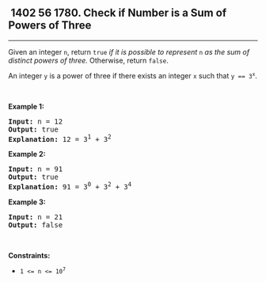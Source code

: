 <h2> 1402 56
1780. Check if Number is a Sum of Powers of Three</h2><hr><div><p>Given an integer <code>n</code>, return <code>true</code> <em>if it is possible to represent </em><code>n</code><em> as the sum of distinct powers of three.</em> Otherwise, return <code>false</code>.</p>

<p>An integer <code>y</code> is a power of three if there exists an integer <code>x</code> such that <code>y == 3<sup>x</sup></code>.</p>

<p>&nbsp;</p>
<p><strong class="example">Example 1:</strong></p>

<pre><strong>Input:</strong> n = 12
<strong>Output:</strong> true
<strong>Explanation:</strong> 12 = 3<sup>1</sup> + 3<sup>2</sup>
</pre>

<p><strong class="example">Example 2:</strong></p>

<pre><strong>Input:</strong> n = 91
<strong>Output:</strong> true
<strong>Explanation:</strong> 91 = 3<sup>0</sup> + 3<sup>2</sup> + 3<sup>4</sup>
</pre>

<p><strong class="example">Example 3:</strong></p>

<pre><strong>Input:</strong> n = 21
<strong>Output:</strong> false
</pre>

<p>&nbsp;</p>
<p><strong>Constraints:</strong></p>

<ul>
	<li><code>1 &lt;= n &lt;= 10<sup>7</sup></code></li>
</ul>
</div>